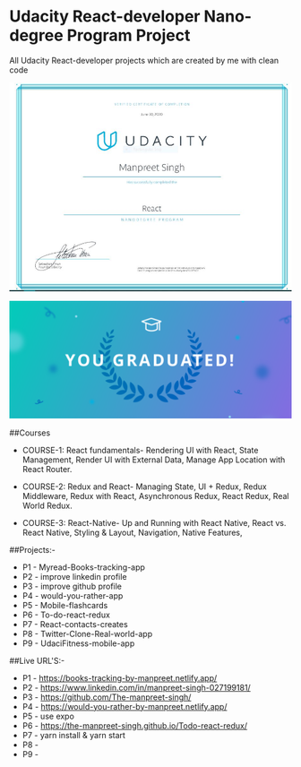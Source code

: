 # Udacity React-developer Nano-degree Program Project

All Udacity React-developer projects which are created by me with clean code

![Udacity React-developer Nanodegree](https://github.com/The-manpreet-singh/Udacity-ReactJs-Nanodegree/blob/master/React-Redux-Certificate.JPG "Manpreet Singh")

![Udacity React-developer Nanodegree](https://github.com/The-manpreet-singh/Udacity-ReactJs-Nanodegree/blob/master/Udacity%20Graduate.png "Manpreet Singh")

##Courses

- COURSE-1: React fundamentals- Rendering UI with React, State Management, Render UI with External Data, Manage App Location with React Router.

- COURSE-2: Redux and React- Managing State, UI + Redux, Redux Middleware, Redux with React, Asynchronous Redux, React Redux, Real World Redux.

- COURSE-3: React-Native- Up and Running with React Native, React vs. React Native, Styling & Layout, Navigation, Native Features,

##Projects:-

- P1 - Myread-Books-tracking-app
- P2 - improve linkedin profile
- P3 - improve github profile
- P4 - would-you-rather-app
- P5 - Mobile-flashcards
- P6 - To-do-react-redux
- P7 - React-contacts-creates
- P8 - Twitter-Clone-Real-world-app
- P9 - UdaciFitness-mobile-app

##Live URL'S:-

- P1 -  https://books-tracking-by-manpreet.netlify.app/
- P2 -  https://www.linkedin.com/in/manpreet-singh-027199181/
- P3 -  https://github.com/The-manpreet-singh/
- P4 -  https://would-you-rather-by-manpreet.netlify.app/
- P5 -  use expo 
- P6 -  https://the-manpreet-singh.github.io/Todo-react-redux/
- P7 -  yarn install & yarn start
- P8 -  
- P9 - 